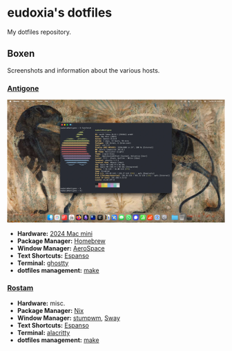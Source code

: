 # eudoxia's dotfiles

My dotfiles repository.

## Boxen

Screenshots and information about the various hosts.

### [Antigone](https://github.com/eudoxia0/dotfiles/tree/master/hosts/antigone)

![Screenshot of a macOS desktop, showing a centered terminal window, displaying system information output by the fastfetch program.](images/antigone.webp)

- **Hardware:** [2024 Mac mini](https://support.apple.com/en-au/121555)
- **Package Manager:** [Homebrew](https://brew.sh/)
- **Window Manager:** [AeroSpace](https://github.com/nikitabobko/AeroSpace)
- **Text Shortcuts:** [Espanso](https://espanso.org/)
- **Terminal:** [ghostty](https://ghostty.org/)
- **dotfiles management:** [make](https://github.com/eudoxia0/dotfiles/blob/master/hosts/antigone/Makefile)

### [Rostam](https://github.com/eudoxia0/dotfiles/tree/master/hosts/rostam)

- **Hardware:** misc.
- **Package Manager:** [Nix](https://nixos.org/)
- **Window Manager:** [stumpwm](https://stumpwm.github.io/), [Sway](https://swaywm.org/)
- **Text Shortcuts:** [Espanso](https://espanso.org/)
- **Terminal:** [alacritty](https://github.com/alacritty/alacritty)
- **dotfiles management:** [make](https://github.com/eudoxia0/dotfiles/blob/master/hosts/rostam/Makefile)
